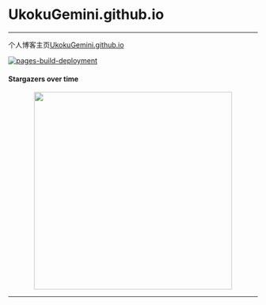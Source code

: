 # UkokuGemini.github.io
***

个人博客主页[UkokuGemini.github.io](http://ukokugemini.github.io)


[![pages-build-deployment](https://github.com/UkokuGemini/UkokuGemini.github.io/actions/workflows/pages/pages-build-deployment/badge.svg)](https://github.com/UkokuGemini/UkokuGemini.github.io/actions/workflows/pages/pages-build-deployment)



#### Stargazers over time
<center><img src="https://starchart.cc/UkokuGemini/UkokuGemini.github.io.svg" width="400"></center>

***
